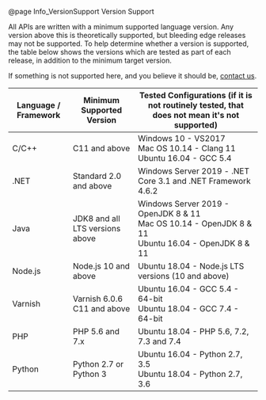 @page Info_VersionSupport Version Support

All APIs are written with a minimum supported language version. Any version above this is theoretically supported, but bleeding edge releases may not be supported. To help determine whether a version is supported, the table below shows the versions which are tested as part of each release, in addition to the minimum target version.

If something is not supported here, and you believe it should be, [contact us](mailto:support@51degrees.com).

|Language / Framework|Minimum Supported Version|Tested Configurations (if it is not routinely tested, that does not mean it's not supported)|
|---|---|---|
|C/C++  |C11 and above                 |Windows 10 - VS2017<BR>Mac OS 10.14 - Clang 11<BR>Ubuntu 16.04 - GCC 5.4|
|.NET   |Standard 2.0 and above        |Windows Server 2019 - .NET Core 3.1 and .NET Framework 4.6.2|
|Java   |JDK8 and all LTS versions above|Windows Server 2019 - OpenJDK 8 & 11<BR>Mac OS 10.14 - OpenJDK 8 & 11<BR>Ubuntu 16.04 - OpenJDK 8 & 11| 
|Node.js|Node.js 10 and above          |Ubuntu 18.04 - Node.js LTS versions (10 and above)|
|Varnish|Varnish 6.0.6<BR>C11 and above|Ubuntu 16.04 - GCC 5.4 - 64-bit<BR>Ubuntu 18.04 - GCC 7.4 - 64-bit|
|PHP    |PHP 5.6 and 7.x               |Ubuntu 18.04 - PHP 5.6, 7.2, 7.3 and 7.4|
|Python |Python 2.7 or Python 3        |Ubuntu 16.04 - Python 2.7, 3.5<BR>Ubuntu 18.04 - Python 2.7, 3.6|